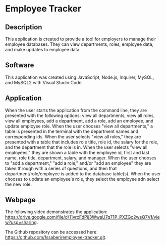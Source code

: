 # Employee Tracker

## Description

This application is created to provide a tool for employers to manage their employee databases. They can view departments, roles, employee data, and make updates to employee data. 

## Software

This application was created using JavaScript, Node.js, Inquirer, MySQL, and MySQL2 with Visual Studio Code. 

## Application

When the user starts the application from the command line, they are presented with the following options: view all departments, view all roles, view all employees, add a department, add a role, add an employee, and update employee role. When the user chooses "view all departments," a table is presented in the terminal with the department names and corresponding ids. When the user selects "view all roles," they are presented with a table that includes role title, role id, the salary for the role, and the department that the role is in. When the user selects "view all employees," they are shown a table with the employee id, first and last name, role title, department, salary, and manager. When the user chooses to "add a department," "add a role," and/or "add an employee" they are taken through with a series of questions, and then that department/role/employee is added to the database table(s). When the user chooses to update an employee's role, they select the employee adn select the new role. 

## Webpage

The following video demonstrates the application: https://drive.google.com/file/d/11vrcFdPij3WwaU7q71P_PXZGc2wsQ7Vf/view?usp=sharing. 

The Github repository can be accessed here: https://github.com/fssaberi/employee-tracker.git. 